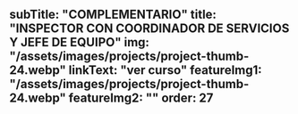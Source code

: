subTitle: "COMPLEMENTARIO" 
title: "INSPECTOR CON COORDINADOR DE SERVICIOS Y JEFE DE EQUIPO"
img: "/assets/images/projects/project-thumb-24.webp"
linkText: "ver curso"
featureImg1: "/assets/images/projects/project-thumb-24.webp"
featureImg2: ""
order: 27
---
